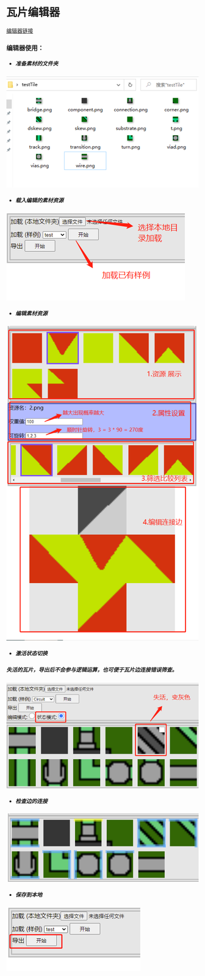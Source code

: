 # 瓦片编辑器
[编辑器链接](https://anseyuyin.github.io/wfc2D/demos/2DMapEditor/)
### 编辑器使用：

- ##### 准备素材的文件夹
![image](../../res/info/imgfolder.png)

- ##### 载入编辑的素材资源
![image](../../res/info/editorImport.png)

- ##### 编辑素材资源
![image](../../res/info/editorDetail.png)

- ##### 激活状态切换
##### 失活的瓦片，导出后不会参与逻辑运算，也可便于瓦片边连接错误筛查。

![image](../../res/info/stateSW.png)

- ##### 检查边的连接
![image](../../res/info/editorEdgeConnet.png)

- ##### 保存到本地
![image](../../res/info/editorDownload.png)




